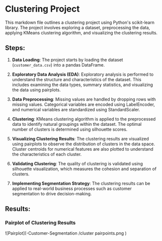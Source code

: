 # Clustering Project

This markdown file outlines a clustering project using Python's scikit-learn library. The project involves exploring a dataset, preprocessing the data, applying KMeans clustering algorithm, and visualizing the clustering results.

## Steps:

1. **Data Loading**: The project starts by loading the dataset (`customer_data.csv`) into a pandas DataFrame.

2. **Exploratory Data Analysis (EDA)**: Exploratory analysis is performed to understand the structure and characteristics of the dataset. This includes examining the data types, summary statistics, and visualizing the data using pairplots.

3. **Data Preprocessing**: Missing values are handled by dropping rows with missing values. Categorical variables are encoded using LabelEncoder, and numerical variables are standardized using StandardScaler.

4. **Clustering**: KMeans clustering algorithm is applied to the preprocessed data to identify natural groupings within the dataset. The optimal number of clusters is determined using silhouette scores.

5. **Visualizing Clustering Results**: The clustering results are visualized using pairplots to observe the distribution of clusters in the data space. Cluster centroids for numerical features are also plotted to understand the characteristics of each cluster.

6. **Validating Clustering**: The quality of clustering is validated using silhouette visualization, which measures the cohesion and separation of clusters.

7. **Implementing Segmentation Strategy**: The clustering results can be applied to real-world business processes such as customer segmentation to drive decision-making.


## Results:

### Pairplot of Clustering Results
![Pairplot](-Customer-Segmentation
/cluster pairpoints.png
)


